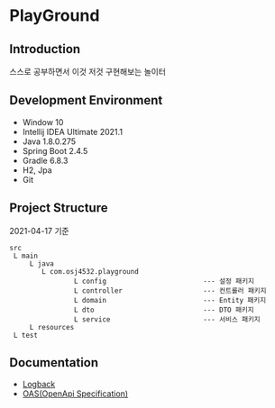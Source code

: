 # PlayGround

## Introduction
스스로 공부하면서 이것 저것 구현해보는 놀이터
 
## Development Environment

- Window 10
- Intellij IDEA Ultimate 2021.1
- Java 1.8.0.275
- Spring Boot 2.4.5
- Gradle 6.8.3
- H2, Jpa
- Git

## Project Structure
2021-04-17 기준
```
src
 L main
     L java
        L com.osj4532.playground
                L config                        --- 설정 패키지
                L controller                    --- 컨트롤러 패키지
                L domain                        --- Entity 패키지
                L dto                           --- DTO 패키지
                L service                       --- 서비스 패키지
     L resources
 L test
```

## Documentation
- [Logback](./docs/Logback.md)
- [OAS(OpenApi Specification)](docs/OAS.md)